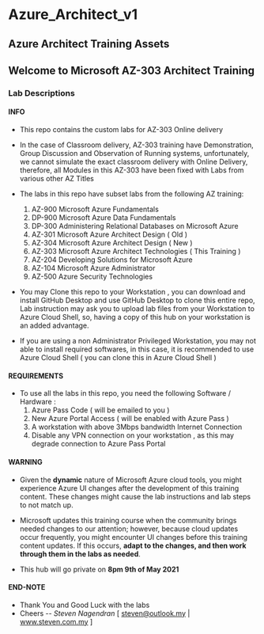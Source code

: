 # Azure_Architect_v1
## Azure Architect Training Assets

## Welcome to Microsoft AZ-303 Architect Training

### Lab Descriptions

#### **INFO**
- This repo contains the custom labs for AZ-303 Online delivery

- In the case of Classroom delivery, AZ-303 training have Demonstration, Group Discussion and Observation of Running systems, unfortunately, we cannot simulate the exact classroom delivery with Online Delivery, therefore, all Modules in this AZ-303 have been fixed with Labs from various other AZ Titles 

- The labs in this repo have subset labs from the following AZ training:
    1. AZ-900 Microsoft Azure Fundamentals
    1. DP-900 Microsoft Azure Data Fundamentals
    1. DP-300 Administering Relational Databases on Microsoft Azure
    1. AZ-301 Microsoft Azure Architect Design ( Old )
    1. AZ-304 Microsoft Azure Architect Design ( New )
    1. AZ-303 Microsoft Azure Architect Technologies ( This Training )
    1. AZ-204 Developing Solutions for Microsoft Azure
    1. AZ-104 Microsoft Azure Administrator
    1. AZ-500 Azure Security Technologies

- You may Clone this repo to your Workstation , you can download and install GitHub Desktop and use GitHub Desktop to clone this entire repo, Lab instruction may ask you to upload lab files from your Workstation to Azure Cloud Shell, so, having a copy of this hub on your workstation is an added advantage.

- If you are using a non Administrator Privileged Workstation, you may not able to install required softwares, in this case, it is recommended to use Azure Cloud Shell ( you can clone this in Azure Cloud Shell )

#### **REQUIREMENTS**
- To use all the labs in this repo, you need the following Software / Hardware :
    1. Azure Pass Code ( will be emailed to you )
    1. New Azure Portal Access ( will be enabled with Azure Pass )
    1. A workstation with above 3Mbps bandwidth Internet Connection
    1. Disable any VPN connection on your workstation , as this may degrade connection to Azure Pass Portal

#### **WARNING**
- Given the **dynamic** nature of Microsoft Azure cloud tools, you might experience Azure UI changes after the development of this training content. These changes might cause the lab instructions and lab steps to not match up.

- Microsoft updates this training course when the community brings needed changes to our attention; however, because cloud updates occur frequently, you might encounter UI changes before this training content updates. If this occurs, **adapt to the changes, and then work through them in the labs as needed**.

- This hub will go private on **8pm 9th of May 2021**

#### **END-NOTE** 
- Thank You and Good Luck with the labs
- Cheers --  *Steven Nagendran* [ steven@outlook.my | www.steven.com.my ]
